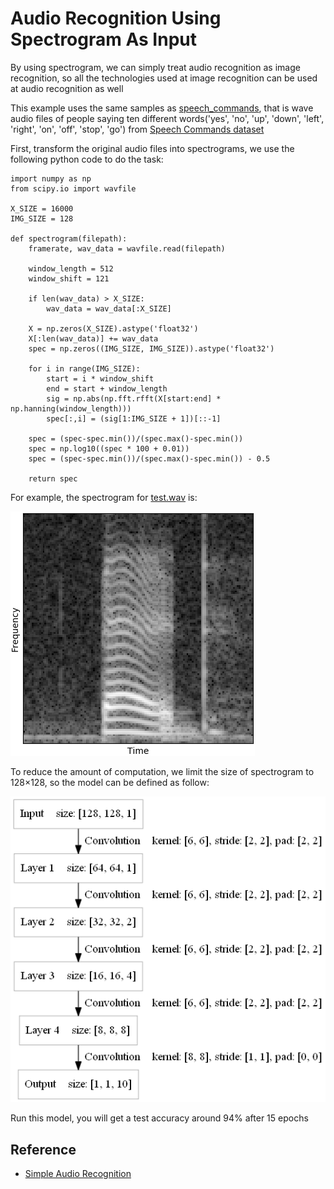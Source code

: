 Audio Recognition Using Spectrogram As Input 
====

By using spectrogram, we can simply treat audio recognition as image recognition, so all the technologies used at image recognition can be used at audio recognition as well

This example uses the same samples as [speech_commands](../speech_commands/), that is wave audio files of people saying ten different words('yes', 'no', 'up', 'down', 'left', 'right', 'on', 'off', 'stop', 'go') from [Speech Commands dataset](https://storage.cloud.google.com/download.tensorflow.org/data/speech_commands_v0.01.tar.gz)

First, transform the original audio files into spectrograms, we use the following python code to do the task:
>	
	import numpy as np
	from scipy.io import wavfile

	X_SIZE = 16000
	IMG_SIZE = 128

	def spectrogram(filepath):
		framerate, wav_data = wavfile.read(filepath)

		window_length = 512
		window_shift = 121

		if len(wav_data) > X_SIZE:
			wav_data = wav_data[:X_SIZE]

		X = np.zeros(X_SIZE).astype('float32')
		X[:len(wav_data)] += wav_data
		spec = np.zeros((IMG_SIZE, IMG_SIZE)).astype('float32')

		for i in range(IMG_SIZE):
			start = i * window_shift
			end = start + window_length
			sig = np.abs(np.fft.rfft(X[start:end] * np.hanning(window_length)))
			spec[:,i] = (sig[1:IMG_SIZE + 1])[::-1]

		spec = (spec-spec.min())/(spec.max()-spec.min())
		spec = np.log10((spec * 100 + 0.01))
		spec = (spec-spec.min())/(spec.max()-spec.min()) - 0.5

		return spec

For example, the spectrogram for [test.wav](files/test.wav) is:
<div><img src="files/spectrogram.png" /></div>


To reduce the amount of computation, we limit the size of spectrogram to 128×128, so the model can be defined as follow:
<div><img src="files/model.png" /></div> 

Run this model, you will get a test accuracy around 94% after 15 epochs


Reference
----
* [Simple Audio Recognition](https://www.tensorflow.org/versions/master/tutorials/audio_recognition)









